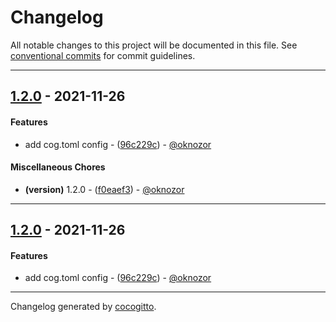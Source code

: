# Changelog
All notable changes to this project will be documented in this file. See [conventional commits](https://www.conventionalcommits.org/) for commit guidelines.

- - -
## [1.2.0](https://github.com/cocogitto/cocogitto_bot_playground/compare/1.1.0..1.2.0) - 2021-11-26
#### Features
- add cog.toml config - ([96c229c](https://github.com/cocogitto/cocogitto_bot_playground/commit/96c229c3d47a2ad2e87d0c7f1a5b6839df52b106)) - [@oknozor](https://github.com/oknozor)
#### Miscellaneous Chores
- **(version)** 1.2.0 - ([f0eaef3](https://github.com/cocogitto/cocogitto_bot_playground/commit/f0eaef3b1eb201a507cfb00771d0821ee586625a)) - [@oknozor](https://github.com/oknozor)
- - -

## [1.2.0](https://github.com/cocogitto/cocogitto_bot_playground/compare/1.1.0..1.2.0) - 2021-11-26
#### Features
- add cog.toml config - ([96c229c](https://github.com/cocogitto/cocogitto_bot_playground/commit/96c229c3d47a2ad2e87d0c7f1a5b6839df52b106)) - [@oknozor](https://github.com/oknozor)
- - -

Changelog generated by [cocogitto](https://github.com/cocogitto/cocogitto).